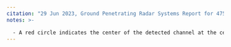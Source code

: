 ```yaml
---
citation: "29 Jun 2023, Ground Penetrating Radar Systems Report for 475 Brooktondale Road, p3."
notes: >-

  - A red circle indicates the center of the detected channel at the center of the road.
---
```



